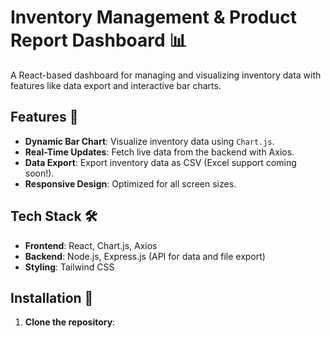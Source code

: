 # Inventory Management & Product Report Dashboard 📊

A React-based dashboard for managing and visualizing inventory data with features like data export and interactive bar charts.

## Features 🌟

- **Dynamic Bar Chart**: Visualize inventory data using `Chart.js`.
- **Real-Time Updates**: Fetch live data from the backend with Axios.
- **Data Export**: Export inventory data as CSV (Excel support coming soon!).
- **Responsive Design**: Optimized for all screen sizes.

## Tech Stack 🛠️

- **Frontend**: React, Chart.js, Axios
- **Backend**: Node.js, Express.js (API for data and file export)
- **Styling**: Tailwind CSS

## Installation 🚀

1. **Clone the repository**:
